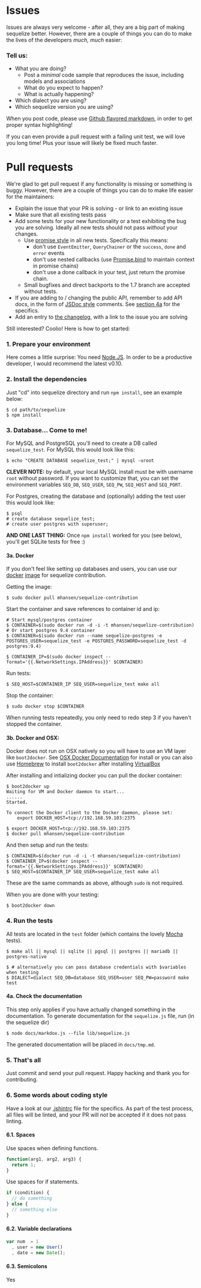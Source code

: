 # Issues
Issues are always very welcome - after all, they are a big part of making sequelize better. However, there are a couple of things you can do to make the lives of the developers _much, much_ easier:

### Tell us:

* What you are doing?
  * Post a _minimal_ code sample that reproduces the issue, including models and associations
  * What do you expect to happen?
  * What is actually happening?
* Which dialect you are using?
* Which sequelize version you are using?

When you post code, please use [Github flavored markdown](https://help.github.com/articles/github-flavored-markdown), in order to get proper syntax highlighting!

If you can even provide a pull request with a failing unit test, we will love you long time! Plus your issue will likely be fixed much faster.

# Pull requests
We're glad to get pull request if any functionality is missing or something is buggy. However, there are a couple of things you can do to make life easier for the maintainers:

* Explain the issue that your PR is solving - or link to an existing issue
* Make sure that all existing tests pass
* Add some tests for your new functionality or a test exhibiting the bug you are solving. Ideally all new tests should not pass _without_ your changes.
  - Use [promise style](https://github.com/petkaantonov/bluebird#what-are-promises-and-why-should-i-use-them) in all new tests. Specifically this means:
    - don't use `EventEmitter`, `QueryChainer` or the `success`, `done` and `error` events
    - don't use nested callbacks (use [Promise.bind](https://github.com/petkaantonov/bluebird/blob/master/API.md#binddynamic-thisarg---promise) to maintain context in promise chains)
    - don't use a done callback in your test, just return the promise chain.
  - Small bugfixes and direct backports to the 1.7 branch are accepted without tests.
* If you are adding to / changing the public API, remember to add API docs, in the form of [JSDoc style](http://usejsdoc.org/about-getting-started.html) comments. See [section 4a](#4a-check-the-documentation  ) for the specifics.
* Add an entry to [the changelog](https://github.com/sequelize/sequelize/blob/master/changelog.md), with a link to the issue you are solving

Still interested? Coolio! Here is how to get started:

### 1. Prepare your environment
Here comes a little surprise: You need [Node.JS](http://nodejs.org). In order to be a productive developer, I would recommend the latest v0.10.

### 2. Install the dependencies

Just "cd" into sequelize directory and run `npm install`, see an example below:

```console
$ cd path/to/sequelize
$ npm install
```

### 3. Database... Come to me! ###

For MySQL and PostgreSQL you'll need to create a DB called `sequelize_test`.
For MySQL this would look like this:

```console
$ echo "CREATE DATABASE sequelize_test;" | mysql -uroot
```

**CLEVER NOTE:** by default, your local MySQL install must be with username `root` without password. If you want to customize that, you can set the environment variables `SEQ_DB`, `SEQ_USER`, `SEQ_PW`, `SEQ_HOST` and `SEQ_PORT`. 

For Postgres, creating the database and (optionally) adding the test user this would look like:

```console
$ psql
# create database sequelize_test;
# create user postgres with superuser;
```

**AND ONE LAST THING:** Once `npm install` worked for you (see below), you'll
get SQLite tests for free :)

#### 3a. Docker
If you don't feel like setting up databases and users, you can use our [docker](http://docker.io) [image](https://index.docker.io/u/mhansen/sequelize-contribution/) for sequelize contribution.

Getting the image:
```console
$ sudo docker pull mhansen/sequelize-contribution
```

Start the container and save references to container id and ip:
```console
# Start mysql/postgres container
$ CONTAINER=$(sudo docker run -d -i -t mhansen/sequelize-contribution)
# Or start postgres 9.4 container
$ CONTAINER=$(sudo docker run --name sequelize-postgres -e POSTGRES_USER=sequelize_test -e POSTGRES_PASSWORD=sequelize_test -d postgres:9.4)

$ CONTAINER_IP=$(sudo docker inspect --format='{{.NetworkSettings.IPAddress}}' $CONTAINER)
```

Run tests:
```console
$ SEQ_HOST=$CONTAINER_IP SEQ_USER=sequelize_test make all
```

Stop the container:
```console
$ sudo docker stop $CONTAINER
```

When running tests repeatedly, you only need to redo step 3 if you haven't stopped the container.

#### 3b. Docker and OSX:

Docker does not run on OSX natively so you will have to use an VM layer like `boot2docker`. See [OSX Docker Documentation](http://docs.docker.com/installation/mac/) for install or you can also use [Homebrew](http://brew.sh) to install `boot2docker` after installing [VirtualBox](https://www.virtualbox.org)

After installing and intializing docker you can pull the docker container:
```console
$ boot2docker up
Waiting for VM and Docker daemon to start...
......
Started.

To connect the Docker client to the Docker daemon, please set:
    export DOCKER_HOST=tcp://192.168.59.103:2375

$ export DOCKER_HOST=tcp://192.168.59.103:2375
$ docker pull mhansen/sequelize-contribution
```

And then setup and run the tests:
```console
$ CONTAINER=$(docker run -d -i -t mhansen/sequelize-contribution)
$ CONTAINER_IP=$(docker inspect --format='{{.NetworkSettings.IPAddress}}' $CONTAINER)
$ SEQ_HOST=$CONTAINER_IP SEQ_USER=sequelize_test make all
```

These are the same commands as above, although `sudo` is not required.

When you are done with your testing:
```console
$ boot2docker down
```

### 4. Run the tests ###

All tests are located in the `test` folder (which contains the
lovely [Mocha](http://visionmedia.github.io/mocha/) tests).

```console
$ make all || mysql || sqlite || pgsql || postgres || mariadb || postgres-native

$ # alternatively you can pass database credentials with $variables when testing
$ DIALECT=dialect SEQ_DB=database SEQ_USER=user SEQ_PW=password make test
```

#### 4a. Check the documentation
This step only applies if you have actually changed something in the documentation. To generate documentation for the `sequelize.js` file, run (in the sequelize dir)

```console
$ node docs/markdox.js --file lib/sequelize.js
```

The generated documentation will be placed in `docs/tmp.md`.

### 5. That's all ###

Just commit and send your pull request. Happy hacking and thank you for contributing.

### 6. Some words about coding style ###
Have a look at our [.jshintrc](https://github.com/sequelize/sequelize/blob/master/.jshintrc) file for the specifics. As part of the test process, all files will be linted, and your PR will _not_ be accepted if it does not pass linting.

#### 6.1. Spaces ####

Use spaces when defining functions.

```js
function(arg1, arg2, arg3) {
  return 1;
}
```

Use spaces for if statements.

```js
if (condition) {
  // do something
} else {
  // something else
}
```

#### 6.2. Variable declarations ####

```js
var num  = 1
  , user = new User()
  , date = new Date();
```

#### 6.3. Semicolons ####
Yes
